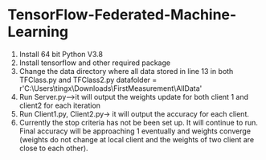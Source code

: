 # TensorFlow-Federated-Machine-Learning
1. Install 64 bit Python V3.8
2. Install tensorflow and other required package
3. Change the data directory where all data stored in line 13 in both TFClass.py and TFClass2.py datafolder = r'C:\Users\tingx\Downloads\FirstMeasurement\AllData'
4. Run Server.py-->it will output the weights update for both client 1 and client2 for each iteration
5. Run Client1.py, Client2.py-> it will output the accuracy for each client.
6. Currently the stop criteria has not be been set up. It will continue to run. Final accuracy will be approaching 1 eventually and weights converge (weights do not change at local client and the weights of two client are close to each other).
